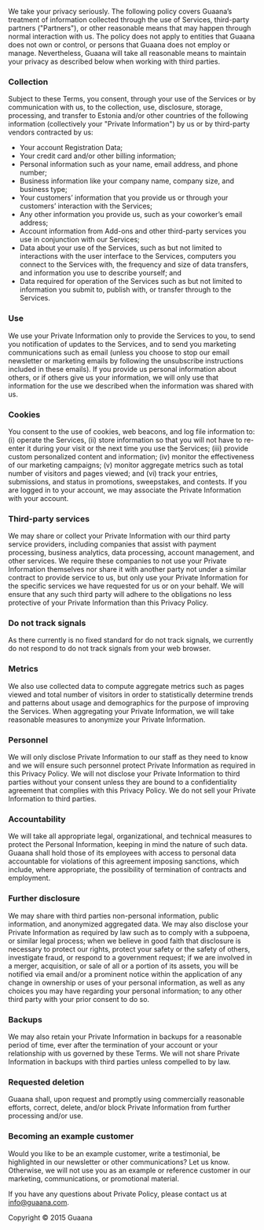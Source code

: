 We take your privacy seriously. The following policy covers Guaana’s treatment of information collected through the use of Services, third-party partners ("Partners"), or other reasonable means that may happen through normal interaction with us. The policy does not apply to entities that Guaana does not own or control, or persons that Guaana does not employ or manage. Nevertheless, Guaana will take all reasonable means to maintain your privacy as described below when working with third parties.

### Collection

Subject to these Terms, you consent, through your use of the Services or by communication with us, to the collection, use, disclosure, storage, processing, and transfer to Estonia and/or other countries of the following information (collectively your "Private Information") by us or by third-party vendors contracted by us:

* Your account Registration Data;
* Your credit card and/or other billing information;
* Personal information such as your name, email address, and phone number;
* Business information like your company name, company size, and business type;
* Your customers’ information that you provide us or through your customers’ interaction with the Services;
* Any other information you provide us, such as your coworker’s email address;
* Account information from Add-ons and other third-party services you use in conjunction with our Services;
* Data about your use of the Services, such as but not limited to interactions with the user interface to the Services, computers you connect to the Services with, the frequency and size of data transfers, and information you use to describe yourself; and
* Data required for operation of the Services such as but not limited to information you submit to, publish with, or transfer through to the Services.

### Use 

We use your Private Information only to provide the Services to you, to send you notification of updates to the Services, and to send you marketing communications such as email (unless you choose to stop our email newsletter or marketing emails by following the unsubscribe instructions included in these emails). If you provide us personal information about others, or if others give us your information, we will only use that information for the use we described when the information was shared with us. 

### Cookies

You consent to the use of cookies, web beacons, and log file information to: (i) operate the Services, (ii) store information so that you will not have to re-enter it during your visit or the next time you use the Services; (iii) provide custom personalized content and information; (iv) monitor the effectiveness of our marketing campaigns; (v) monitor aggregate metrics such as total number of visitors and pages viewed; and (vi) track your entries, submissions, and status in promotions, sweepstakes, and contests. If you are logged in to your account, we may associate the Private Information with your account.

### Third-party services 

We may share or collect your Private Information with our third party service providers, including companies that assist with payment processing, business analytics, data processing, account management, and other services. We require these companies to not use your Private Information themselves nor share it with another party not under a similar contract to provide service to us, but only use your Private Information for the specific services we have requested for us or on your behalf. We will ensure that any such third party will adhere to the obligations no less protective of your Private Information than this Privacy Policy. 

### Do not track signals 

As there currently is no fixed standard for do not track signals, we currently do not respond to do not track signals from your web browser. 

### Metrics 

We also use collected data to compute aggregate metrics such as pages viewed and total number of visitors in order to statistically determine trends and patterns about usage and demographics for the purpose of improving the Services. When aggregating your Private Information, we will take reasonable measures to anonymize your Private Information. 

### Personnel 

We will only disclose Private Information to our staff as they need to know and we will ensure such personnel protect Private Information as required in this Privacy Policy. We will not disclose your Private Information to third parties without your consent unless they are bound to a confidentiality agreement that complies with this Privacy Policy. We do not sell your Private Information to third parties.

### Accountability 

We will take all appropriate legal, organizational, and technical measures to protect the Personal Information, keeping in mind the nature of such data. Guaana shall hold those of its employees with access to personal data accountable for violations of this agreement imposing sanctions, which include, where appropriate, the possibility of termination of contracts and employment. 

### Further disclosure 

We may share with third parties non-personal information, public information, and anonymized aggregated data. We may also disclose your Private Information as required by law such as to comply with a subpoena, or similar legal process; when we believe in good faith that disclosure is necessary to protect our rights, protect your safety or the safety of others, investigate fraud, or respond to a government request; if we are involved in a merger, acquisition, or sale of all or a portion of its assets, you will be notified via email and/or a prominent notice within the application of any change in ownership or uses of your personal information, as well as any choices you may have regarding your personal information; to any other third party with your prior consent to do so.

### Backups

We may also retain your Private Information in backups for a reasonable period of time, ever after the termination of your account or your relationship with us governed by these Terms. We will not share Private Information in backups with third parties unless compelled to by law.

### Requested deletion

Guaana shall, upon request and promptly using commercially reasonable efforts, correct, delete, and/or block Private Information from further processing and/or use.

### Becoming an example customer

Would you like to be an example customer, write a testimonial, be highlighted in our newsletter or other communications? Let us know. Otherwise, we will not use you as an example or reference customer in our marketing, communications, or promotional material.

If you have any questions about Private Policy, please contact us at <info@guaana.com>.

Copyright © 2015 Guaana
